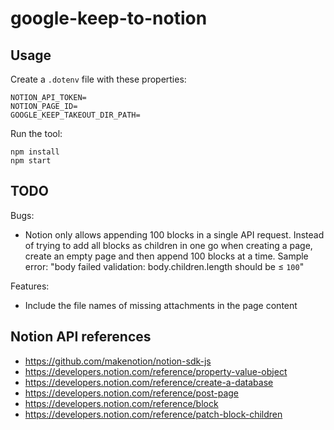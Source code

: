 # google-keep-to-notion

## Usage

Create a `.dotenv` file with these properties:
```
NOTION_API_TOKEN=
NOTION_PAGE_ID=
GOOGLE_KEEP_TAKEOUT_DIR_PATH=
```

Run the tool:
```
npm install
npm start
```

## TODO

Bugs:
- Notion only allows appending 100 blocks in a single API request. Instead of trying to add all blocks as children in one go when creating a page, create an empty page and then append 100 blocks at a time. Sample error: "body failed validation: body.children.length should be ≤ `100`"

Features:
- Include the file names of missing attachments in the page content


## Notion API references

- https://github.com/makenotion/notion-sdk-js
- https://developers.notion.com/reference/property-value-object
- https://developers.notion.com/reference/create-a-database
- https://developers.notion.com/reference/post-page
- https://developers.notion.com/reference/block
- https://developers.notion.com/reference/patch-block-children
